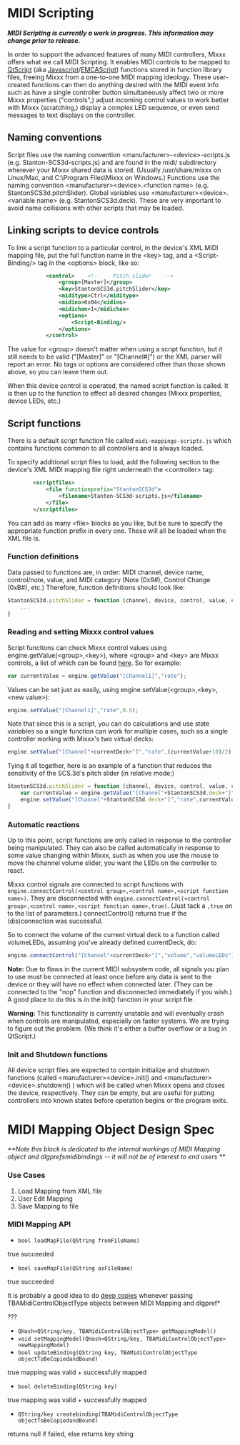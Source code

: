 # MIDI Scripting

***MIDI Scripting is currently a work in progress. This information may
change prior to release.***

In order to support the advanced features of many MIDI controllers,
Mixxx offers what we call MIDI Scripting. It enables MIDI controls to be
mapped to [QtScript](http://doc.trolltech.com/4.3/qtscript.html) (aka
[Javascript](http://en.wikipedia.org/wiki/JavaScript_syntax)/[EMCAScript](http://www.ecma-international.org/publications/standards/Ecma-262.htm))
functions stored in function library files, freeing Mixxx from a
one-to-one MIDI mapping ideology. These user-created functions can then
do anything desired with the MIDI event info such as have a single
controller button simultaneously affect two or more Mixxx properties
("controls",) adjust incoming control values to work better with Mixxx
(scratching,) display a complex LED sequence, or even send messages to
text displays on the controller.

## Naming conventions

Script files use the naming convention
\<manufacturer\>-\<device\>-scripts.js (e.g. Stanton-SCS3d-scripts.js)
and are found in the midi/ subdirectory wherever your Mixxx shared data
is stored. (Usually /usr/share/mixxx on Linux/Mac, and C:\\Program
Files\\Mixxx on Windows.) Functions use the naming convention
\<manufacturer\>\<device\>.\<function name\> (e.g.
StantonSCS3d.pitchSlider). Global variables use
\<manufacturer\>\<device\>.\<variable name\> (e.g. StantonSCS3d.deck).
These are very important to avoid name collisions with other scripts
that may be loaded.

## Linking scripts to device controls

To link a script function to a particular control, in the device's XML
MIDI mapping file, put the full function name in the \<key\> tag, and a
\<Script-Binding/\> tag in the \<options\> block, like so:

``` XML
            <control>    <!--    Pitch slider    -->
                <group>[Master]</group>
                <key>StantonSCS3d.pitchSlider</key>
                <miditype>Ctrl</miditype>
                <midino>0x04</midino>
                <midichan>1</midichan>
                <options>
                    <Script-Binding/>
                </options>
            </control>
```

The value for \<group\> doesn't matter when using a script function, but
it still needs to be valid ("\[Master\]" or "\[Channel\#\]") or the XML
parser will report an error. No tags or options are considered other
than those shown above, so you can leave them out.

When this device control is operated, the named script function is
called. It is then up to the function to effect all desired changes
(Mixxx properties, device LEDs, etc.)

## Script functions

There is a default script function file called
`midi-mappings-scripts.js` which contains functions common to all
controllers and is always loaded.

To specify additional script files to load, add the following section to
the device's XML MIDI mapping file right underneath the \<controller\>
tag:

``` XML
        <scriptfiles>
            <file functionprefix="StantonSCS3d">
                <filename>Stanton-SCS3d-scripts.js</filename>
            </file>
        </scriptfiles>
```

You can add as many \<file\> blocks as you like, but be sure to specify
the appropriate function prefix in every one. These will all be loaded
when the XML file is.

### Function definitions

Data passed to functions are, in order: MIDI channel, device name,
control/note, value, and MIDI category (Note (0x9\#), Control Change
(0xB\#), etc.) Therefore, function definitions should look like:

``` javascript
StantonSCS3d.pitchSlider = function (channel, device, control, value, category) {
    ...
}
```

### Reading and setting Mixxx control values

Script functions can check Mixxx control values using
engine.getValue(\<group\>,\<key\>), where \<group\> and \<key\> are
Mixxx controls, a list of which can be found
[here](midi_controller_mapping_file_format#ui_midi_controls_and_names).
So for example:

``` javascript
var currentValue = engine.getValue("[Channel1]","rate");
```

Values can be set just as easily, using
engine.setValue(\<group\>,\<key\>,\<new value\>):

``` javascript
engine.setValue("[Channel1]","rate",0.5);
```

Note that since this is a script, you can do calculations and use state
variables so a single function can work for multiple cases, such as a
single controller working with Mixxx's two virtual decks:

``` javascript
engine.setValue("[Channel"+currentDeck+"]","rate",(currentValue+10)/2);
```

Tying it all together, here is an example of a function that reduces the
sensitivity of the SCS.3d's pitch slider (in relative mode:)

``` javascript
StantonSCS3d.pitchSlider = function (channel, device, control, value, category) {   // Lower the sensitivity of the pitch slider
    var currentValue = engine.getValue("[Channel"+StantonSCS3d.deck+"]","rate");
    engine.setValue("[Channel"+StantonSCS3d.deck+"]","rate",currentValue+(value-64)/128);
}
```

### Automatic reactions

Up to this point, script functions are only called in response to the
controller being manipulated. They can also be called automatically in
response to some value changing within Mixxx, such as when you use the
mouse to move the channel volume slider, you want the LEDs on the
controller to react.

Mixxx control signals are connected to script functions with
`engine.connectControl(<control group>,<control name>,<script function
name>)`. They are disconnected with `engine.connectControl(<control
group>,<control name>,<script function name>,true)`. (Just tack a
`,true` on to the list of parameters.) connectControl() returns true if
the (dis)connection was successful.

So to connect the volume of the current virtual deck to a function
called volumeLEDs, assuming you've already defined currentDeck, do:

``` javascript
engine.connectControl("[Channel"+currentDeck+"]","volume","volumeLEDs");
```

**Note:** Due to flaws in the current MIDI subsystem code,
<span class="underline">all signals you plan to use must be connected at
least once before any data is sent to the device</span> or they will
have no effect when connected later. (They can be connected to the "nop"
function and disconnected immediately if you wish.) A good place to do
this is in the init() function in your script file.

**Warning:** This functionality is currently unstable and will
eventually crash when controls are manipulated, especially on faster
systems. We are trying to figure out the problem. (We think it's either
a buffer overflow or a bug in QtScript.)

### Init and Shutdown functions

All device script files are expected to contain initialize and shutdown
functions (called \<manufacturer\>\<device\>.init() and
\<manufacturer\>\<device\>.shutdown() ) which will be called when Mixxx
opens and closes the device, respectively. They can be empty, but are
useful for putting controllers into known states before operation begins
or the program exits.

# MIDI Mapping Object Design Spec

*\*\*Note this block is dedicated to the internal workings of MIDI
Mapping object and dlgprefsmidibindings -- it will not be of interest to
end users \*\**

### Use Cases

1.  Load Mapping from XML file
2.  User Edit Mapping
3.  Save Mapping to file

### MIDI Mapping API

  - `bool loadMapFile(QString fromFileName)`

true succeeded

  - `bool saveMapFile(QString asFileName)`

true succeeded

It is probably a good idea to do [deep
copies](http://en.wikipedia.org/wiki/Object_copy#Deep_copy) whenever
passing TBAMidiControlObjectType objects between MIDI Mapping and
dlgpref\*

???

  - `QHash<QString/key, TBAMidiControlObjectType> getMappingModel()`
  - `void setMappingModel(QHash<QString/key, TBAMidiControlObjectType>
    newMappingModel)`
  - `bool updateBinding(QString key, TBAMidiControlObjectType
    objectToBeCopiedandBound)`

true mapping was valid + successfully mapped

  - `bool deleteBinding(QString key)`

true mapping was valid + successfully mapped

  - `QString/key createbinding(TBAMidiControlObjectType
    objectToBeCopiedandBound)`

returns null if failed, else returns key string
